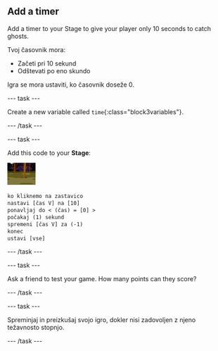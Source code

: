 ## Add a timer

Add a timer to your Stage to give your player only 10 seconds to catch ghosts.

Tvoj časovnik mora:

+ Začeti pri 10 sekund
+ Odštevati po eno skundo

Igra se mora ustaviti, ko časovnik doseže 0.

\--- task \---

Create a new variable called `time`{:class="block3variables"}.

\--- /task \---

\--- task \---

Add this code to your **Stage**:

![backdrop icon](images/ghost-backdrop.png)

```blocks3
ko kliknemo na zastavico
nastavi [čas V] na [10]
ponavljaj do < (čas) = [0] >
počakaj (1) sekund
spremeni [čas V] za (-1)
konec
ustavi [vse]
```

\--- /task \---

\--- task \---

Ask a friend to test your game. How many points can they score?

\--- /task \---

\--- task \---

Spreminjaj in preizkušaj svojo igro, dokler nisi zadovoljen z njeno težavnosto stopnjo.

\--- /task \---